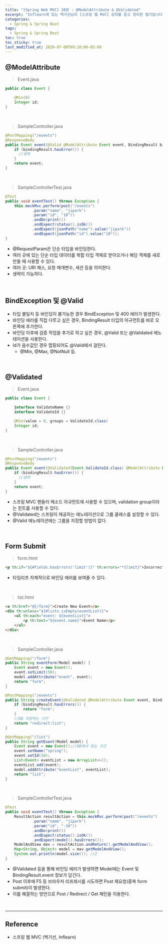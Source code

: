 ```yaml
---
title: "[Spring Web MVC] 20장 : @ModelAttribute & @Validated"
excerpt: "Inflearn에 있는 백기선님의 [스프링 웹 MVC] 강의를 듣고 정리한 필기입니다."
categories:
  - Spring & Spring Boot
tags:
  - Spring & Spring Boot
toc: true
toc_sticky: true
last_modified_at: 2020-07-08T09:20:00-05:00
---
```


## @ModelAttribute

> Event.java

```java
public class Event {

    @Min(0)
    Integer id;
}
```

<br>

> SampleController.java

```java
@PostMapping("/events")
@ResponseBody
public Event event(@Valid @ModelAttribute Event event, BindingResult bindingResult) {
    if (bindingResult.hasError()) {
      //생략
    }
    return event;
}
```

<br>

> SampleControllerTest.java

```java
@Test
public void eventTest() throws Exception {
    this.mockMvc.perform(post("/events")
            .param("name", "jipark")
            .param("id", "10"))
            .andDo(print())
            .andExpect(status().isOk())
            .andExpect(jsonPath("name").value("jipark"))
            .andExpect(jsonPath("id").value("10"));
}
```

* @RequestParam은 단순 타입을 바인딩한다.
* 여러 곳에 있는 단순 타입 데이터를 복합 타입 객체로 받아오거나 해당 객체를 새로 만들 때 사용할 수 있다.
* 여러 곳: URI 패스, 요청 매개변수, 세션 등을 의미한다.
* 생략이 가능하다.

<br>

## BindException 및 @Valid

* 타입 불일치 등 바인딩이 불가능한 경우 BindException 및 400 에러가 발생한다.
* 바인딩 에러를 직접 다루고 싶은 경우, BindingResult 타입의 아규먼트를 바로 오른쪽에 추가한다.
* 바인딩 이후에 검증 작업을 추가로 하고 싶은 경우, @Valid 또는 @Validated 애노테이션을 사용한다.
* Id가 음수값인 경우 맵핑되어도 @Valid에서 걸린다.
  * @Min, @Max, @NotNull 등.

<br>

## @Validated

> Event.java

```java
public class Event {

    interface ValidateName {}
    interface ValidateId {}

    @Min(value = 0, groups = ValidateId.class)
    Integer id;
}
```

<br>

> SampleController.java

```java
@PostMapping("/events")
@ResponseBody
public Event event(@Validated(Event.ValidateId.class) @ModelAttribute Event event, BindingResult bindingResult) {
    if (bindingResult.hasError()) {
      //생략
    }
    return event;
}
```

* 스프링 MVC 핸들러 메소드 아규먼트에 사용할 수 있으며, validation group이라는 힌트를 사용할 수 있다.
* @Validated는 스프링이 제공하는 애노테이션으로 그룹 클래스를 설정할 수 있다.
* @Valid 애노테이션에는 그룹을 지정할 방법이 없다.

<br>

## Form Submit

> form.html

```html
<p th:if="${#fields.hasErrors('limit')}" th:errors="*{limit}">Incorrect date</p>
```

* 타임리프 자체적으로 바인딩 에러를 보여줄 수 있다.

<br>

> list.html

```html
<a th:href="@{/form}">Create New Event</a>
<div th:unless="${#lists.isEmpty(eventList)}">
    <ul th:each="event: ${eventList}">
        <p th:text="${event.name}">Event Name</p>
    </ul>
</div>
```

<br>

> SampleController.java

```java
@GetMapping("/form")
public String eventForm(Model model) {
    Event event = new Event();
    event.setLimit(50);
    model.addAttribute("event", event);
    return "form";
}

@PostMapping("/events")
public String createEvent(@Validated @ModelAttribute Event event, BindingResult bindingResult, Model model) {
    if (bindingResult.hasErrors()) {
        return "form";
    }
    //DB 저장하는 구간
    return "redirect:list";
}

@GetMapping("/list")
public String getEvent(Model model) {
    Event event = new Event();//DB에서 읽는 구간
    event.setName("spring");
    event.setId(10);
    List<Event> eventList = new ArrayList<>();
    eventList.add(event);
    model.addAttribute("eventList", eventList);
    return "list";
}
```

<br>

> SampleControllerTest.java

```java
@Test
public void eventTest() throws Exception {
    ResultAction resultAction = this.mockMvc.perform(post("/events")
            .param("name", "jipark")
            .param("id", "-10"))
            .andDo(print())
            .andExpect(status().isOk())
            .andExpect(model().hasErrors());
    ModelAndView mav = resultAction.andReturn().getModelAndView();
    Map<String, Object> model = mav.getModelAndView();
    System.out.println(model.size()); //2
}
```

* @Validated 등을 통해 바인딩 에러가 발생하면 Model에는 Event 및 BindingResult.event 정보가 담긴다.
* Post 이후에 F5 등 브라우저 리프레시를 시도하면 Post 재요청(중복 form submit)이 발생한다.
* 이를 해결하는 방안으로 Post / Redirect / Get 패턴을 이용한다.

<br>

---

## Reference

*	스프링 웹 MVC (백기선, Inflearn)
